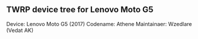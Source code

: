 ## TWRP device tree for Lenovo Moto G5

Device: Lenovo Moto G5 (2017)
Codename: Athene
Maintainaer: Wzedlare (Vedat AK)
